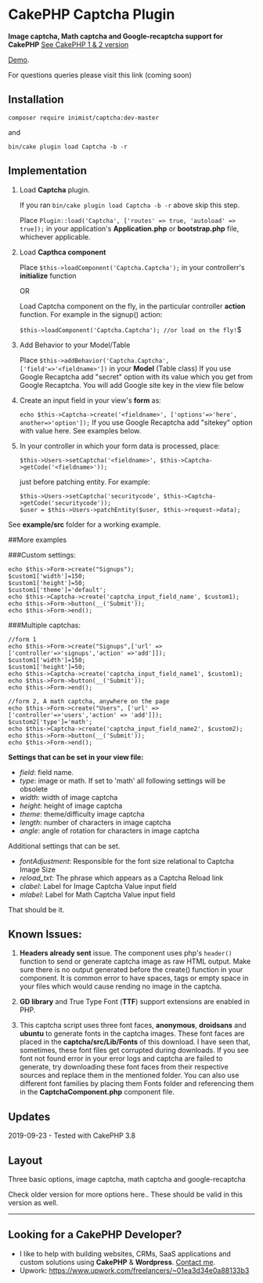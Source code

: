 # CakePHP Captcha Plugin

**Image captcha, Math captcha and Google-recaptcha support for CakePHP**  <a href="https://github.com/inimist/cakephp-captcha">See CakePHP 1 & 2 version</a>

<a href="https://captcha.inimisttech.com">Demo</a>.

For questions queries please visit this link (coming soon)

## Installation

```composer require inimist/captcha:dev-master```

and

```bin/cake plugin load Captcha -b -r```

## Implementation

1. Load **Captcha** plugin.

	If you ran ```bin/cake plugin load Captcha -b -r``` above skip this step.
	
	Place ```Plugin::load('Captcha', ['routes' => true, 'autoload' => true]);``` in your application's **Application.php** or **bootstrap.php** file, whichever applicable.

2. Load **Capthca component**

	Place ```$this->loadComponent('Captcha.Captcha');``` in your controllerr's **initialize** function
	
	OR
	
	Load Captcha component on the fly, in the particular controller **action** function. For example in the signup() action:
	
	```$this->loadComponent('Captcha.Captcha'); //or load on the fly!```$

3. Add Behavior to your Model/Table

	Place  ```$this->addBehavior('Captcha.Captcha', ['field'=>'<fieldname>'])``` in your **Model** (Table class)
	If you use Google Recaptcha add "secret" option with its value which you get from Google Recaptcha. You will add Google site key in the view file below

4. Create an input field in your view's **form** as:

	```echo $this->Captcha->create('<fieldname>', ['options'=>'here', another=>'option']);```
	If you use Google Recaptcha add "sitekey" option with value here. See examples below.

5. In your controller in which your form data is processed, place:

	```$this->Users->setCaptcha('<fieldname>', $this->Captcha->getCode('<fieldname>'));```

	just before patching entity. For example:

	```
	$this->Users->setCaptcha('securitycode', $this->Captcha->getCode('securitycode'));
	$user = $this->Users->patchEntity($user, $this->request->data);
	```
	
See **example/src** folder for a working example.

##More examples

###Custom settings:

    echo $this->Form->create("Signups");
    $custom1['width']=150;
    $custom1['height']=50;
    $custom1['theme']='default';
    echo $this->Captcha->create('captcha_input_field_name', $custom1);
    echo $this->Form->button(__('Submit'));
    echo $this->Form->end();

###Multiple captchas:

    //form 1
    echo $this->Form->create("Signups",['url' => ['controller'=>'signups','action' =>'add']]);
    $custom1['width']=150;
    $custom1['height']=50;
    echo $this->Captcha->create('captcha_input_field_name1', $custom1);
    echo $this->Form->button(__('Submit'));
    echo $this->Form->end();

    //form 2, A math captcha, anywhere on the page
    echo $this->Form->create("Users", ['url' => ['controller'=>'users','action' => 'add']]);
    $custom2['type']='math';
    echo $this->Captcha->create('captcha_input_field_name2', $custom2);
    echo $this->Form->button(__('Submit'));
    echo $this->Form->end();


**Settings that can be set in your view file:**

* *field*: field name.
* *type*: image or math. If set to 'math' all following settings will be 
obsolete
* *width*: width of image captcha
* *height*: height of image captcha
* *theme*: theme/difficulty image captcha
* *length*: number of characters in image captcha
* *angle*: angle of rotation for characters in image captcha

Additional settings that can be set.

* *fontAdjustment*: Responsible for the font size relational to Captcha Image 
Size
* *reload_txt*: The phrase which appears as a Captcha Reload link
* *clabel*: Label for Image Captcha Value input field
* *mlabel*: Label for Math Captcha Value input field

That should be it.

## Known Issues:

1. **Headers already sent** issue. The component uses php's `header()` function to send or generate captcha image as raw HTML output. Make sure there is no output generated before the create() function in your component. It is common error to have spaces, tags or empty space in your files which would cause rending no image in the captcha.

2. **GD library** and True Type Font (**TTF**) support extensions are enabled in PHP.

3. This captcha script uses three font faces, **anonymous**, **droidsans** and **ubuntu**  to generate fonts in the captcha images. These font faces are placed in the **captcha/src/Lib/Fonts** of this download. I have seen that, sometimes, these font files get corrupted during downloads. If you see font not found error in your error logs and captcha are failed to generate, try downloading these font faces from their respective sources and replace them in the mentioned folder. You can also use different font families by placing them Fonts folder and referencing them in the **CaptchaComponent.php** component file.

## Updates

2019-09-23 - Tested with CakePHP 3.8

## Layout

Three basic options, image captcha, math captcha and google-recaptcha

Check older version for more options here.. These should be valid in this version as well.


-----------------------------
Looking for a CakePHP Developer?
-----------------------------
* I like to help with building websites, CRMs, SaaS applications and custom solutions using **CakePHP** & **Wordpress**. [Contact me](https://inimisttech.com/contact/).
* Upwork: https://www.upwork.com/freelancers/~01ea3d34e0a88133b3
